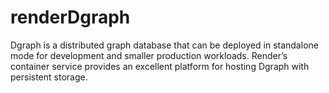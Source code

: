# renderDgraph
Dgraph is a distributed graph database that can be deployed in standalone mode for development and smaller production workloads. Render’s container service provides an excellent platform for hosting Dgraph with persistent storage.

